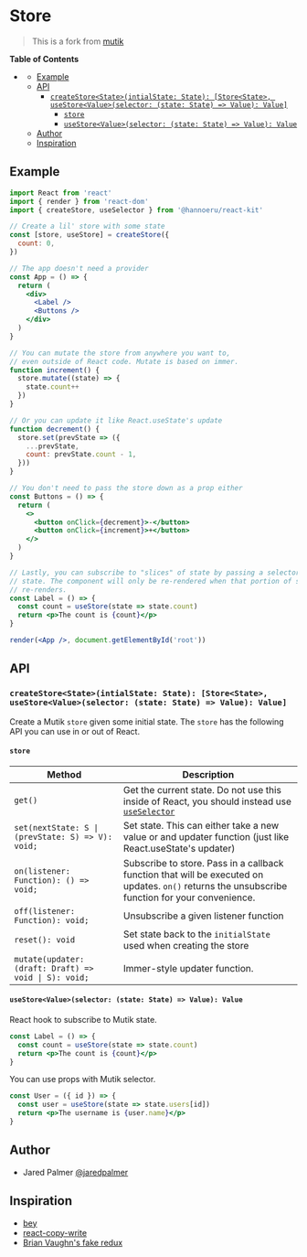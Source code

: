 # Store

> This is a fork from [mutik](https://github.com/jaredpalmer/mutik)

**Table of Contents**

<!-- START doctoc generated TOC please keep comment here to allow auto update -->
<!-- DON'T EDIT THIS SECTION, INSTEAD RE-RUN doctoc TO UPDATE -->

- [](#)
  - [Example](#example)
  - [API](#api)
    - [`createStore<State>(intialState: State): [Store<State>, useStore<Value>(selector: (state: State) => Value): Value]`](#createstorestateintialstate-state-storestate-usestorevalueselector-state-state--value-value)
      - [`store`](#store)
      - [`useStore<Value>(selector: (state: State) => Value): Value`](#usestorevalueselector-state-state--value-value)
  - [Author](#author)
  - [Inspiration](#inspiration)

<!-- END doctoc generated TOC please keep comment here to allow auto update -->

## Example

```jsx
import React from 'react'
import { render } from 'react-dom'
import { createStore, useSelector } from '@hannoeru/react-kit'

// Create a lil' store with some state
const [store, useStore] = createStore({
  count: 0,
})

// The app doesn't need a provider
const App = () => {
  return (
    <div>
      <Label />
      <Buttons />
    </div>
  )
}

// You can mutate the store from anywhere you want to,
// even outside of React code. Mutate is based on immer.
function increment() {
  store.mutate((state) => {
    state.count++
  })
}

// Or you can update it like React.useState's update
function decrement() {
  store.set(prevState => ({
    ...prevState,
    count: prevState.count - 1,
  }))
}

// You don't need to pass the store down as a prop either
const Buttons = () => {
  return (
    <>
      <button onClick={decrement}>-</button>
      <button onClick={increment}>+</button>
    </>
  )
}

// Lastly, you can subscribe to "slices" of state by passing a selector to use
// state. The component will only be re-rendered when that portion of state
// re-renders.
const Label = () => {
  const count = useStore(state => state.count)
  return <p>The count is {count}</p>
}

render(<App />, document.getElementById('root'))
```

## API

### `createStore<State>(intialState: State): [Store<State>, useStore<Value>(selector: (state: State) => Value): Value]`

Create a Mutik `store` given some initial state. The `store` has the following API you can use in or out of React.

#### `store`

| **Method**                                            | **Description**                                                                                                                                 |
| ----------------------------------------------------- | ----------------------------------------------------------------------------------------------------------------------------------------------- |
| `get()`                                               | Get the current state. Do not use this inside of React, you should instead use [`useSelector`](#useselectors-vselector-s-s--v)                  |
| `set(nextState: S \| (prevState: S) => V): void;`     | Set state. This can either take a new value or and updater function (just like React.useState's updater)                                        |
| `on(listener: Function): () => void;`                 | Subscribe to store. Pass in a callback function that will be executed on updates. `on()` returns the unsubscribe function for your convenience. |
| `off(listener: Function): void;`                      | Unsubscribe a given listener function                                                                                                           |
| `reset(): void`                                       | Set state back to the `initialState` used when creating the store                                                                               |
| `mutate(updater: (draft: Draft) => void \| S): void;` | Immer-style updater function.                                                                                                                   |

#### `useStore<Value>(selector: (state: State) => Value): Value`

React hook to subscribe to Mutik state.

```jsx
const Label = () => {
  const count = useStore(state => state.count)
  return <p>The count is {count}</p>
}
```

You can use props with Mutik selector.

```jsx
const User = ({ id }) => {
  const user = useStore(state => state.users[id])
  return <p>The username is {user.name}</p>
}
```

## Author

- Jared Palmer [@jaredpalmer](https://twitter.com/jaredpalmer)

## Inspiration

- [bey](https://github.com/jamiebuilds/bey)
- [react-copy-write](https://github.com/aweary/react-copy-write)
- [Brian Vaughn's fake redux](https://codesandbox.io/s/react-redux-usemutablesource-eyxoe)
